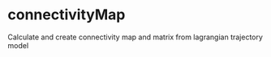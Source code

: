 # connectivityMap
Calculate and create connectivity map and matrix from lagrangian trajectory model
